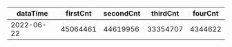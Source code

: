 |dataTime|firstCnt|secondCnt|thirdCnt|fourCnt|
|-|-|-|-|-|
|2022-06-22|45064461|44619956|33354707|4344622|